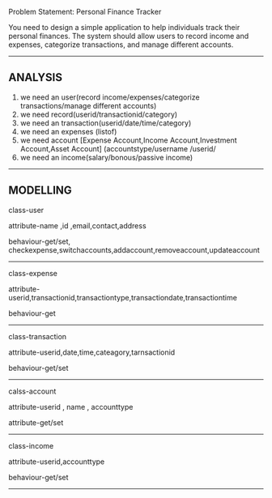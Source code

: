 Problem Statement: Personal Finance Tracker

You need to design a simple application to help individuals track their personal finances.
The system should allow users to record income and expenses, 
categorize transactions, and manage different accounts.


---

ANALYSIS
-
1. we need an user(record income/expenses/categorize transactions/manage different accounts)
2. we need record(userid/transactionid/category)
3. we need an transaction(userid/date/time/category)
4. we need an expenses (listof<transactions>)
5. we need account [Expense Account,Income Account,Investment Account,Asset Account]  (accountstype/username /userid/
6. we need an income(salary/bonous/passive income)

--- 

MODELLING
-

class-user

attribute-name ,id ,email,contact,address

behaviour-get/set, checkexpense,switchaccounts,addaccount,removeaccount,updateaccount

---

class-expense

attribute-userid,transactionid,transactiontype,transactiondate,transactiontime

behaviour-get

---

class-transaction

attribute-userid,date,time,cateagory,tarnsactionid

behaviour-get/set


---

calss-account

attribute-userid , name , accounttype

attribute-get/set

---

class-income

attribute-userid,accounttype

behaviour-get/set

---